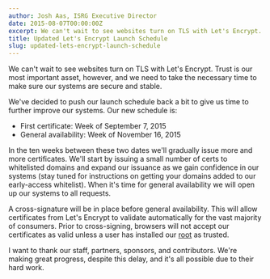 ```yaml
---
author: Josh Aas, ISRG Executive Director
date: 2015-08-07T00:00:00Z
excerpt: We can't wait to see websites turn on TLS with Let's Encrypt. Trust is our most important asset, however, and we need to take the necessary time to make sure our systems are secure and stable.
title: Updated Let's Encrypt Launch Schedule
slug: updated-lets-encrypt-launch-schedule
---
```


We can't wait to see websites turn on TLS with Let's Encrypt. Trust is our most important asset, however, and we need to take the necessary time to make sure our systems are secure and stable.

We've decided to push our launch schedule back a bit to give us time to further improve our systems. Our new schedule is:

* First certificate: Week of September 7, 2015
* General availability: Week of November 16, 2015

In the ten weeks between these two dates we'll gradually issue more and more certificates. We'll start by issuing a small number of certs to whitelisted domains and expand our issuance as we gain confidence in our systems (stay tuned for instructions on getting your domains added to our early-access whitelist). When it's time for general availability we will open up our systems to all requests.

A cross-signature will be in place before general availability. This will allow certificates from Let's Encrypt to validate automatically for the vast majority of consumers. Prior to cross-signing, browsers will not accept our certificates as valid unless a user has installed our [root](https://letsencrypt.org/certificates/) as trusted.

I want to thank our staff, partners, sponsors, and contributors. We're making great progress, despite this delay, and it's all possible due to their hard work.